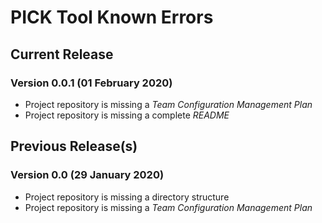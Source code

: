 # PICK Tool Known Errors

## Current Release

### Version 0.0.1 (01 February 2020)

* Project repository is missing a _Team Configuration Management Plan_
* Project repository is missing a complete _README_

## Previous Release(s)

### Version 0.0 (29 January 2020)

* Project repository is missing a directory structure
* Project repository is missing a _Team Configuration Management Plan_

